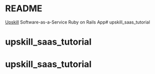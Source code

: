 # README

[Upskill](http://upskillcourse.com) Software-as-a-Service Ruby on Rails App# upskill_saas_tutorial
# upskill_saas_tutorial
# upskill_saas_tutorial
